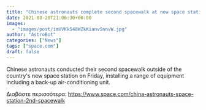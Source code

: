 ```yaml
---
title: "Chinese astronauts complete second spacewalk at new space station"
date: 2021-08-20T21:06:30+00:00
images:
  - "images/post/imVVKk548WZkKianvSnnvW.jpg"
author: "AstroBot"
categories: ["News"]
tags: ["space.com"]
draft: false
---
```


Chinese astronauts conducted their second spacewalk outside of the country's new space station on Friday, installing a range of equipment including a back-up air-conditioning unit. 

Διαβάστε περισσότερα: https://www.space.com/china-astronauts-space-station-2nd-spacewalk
